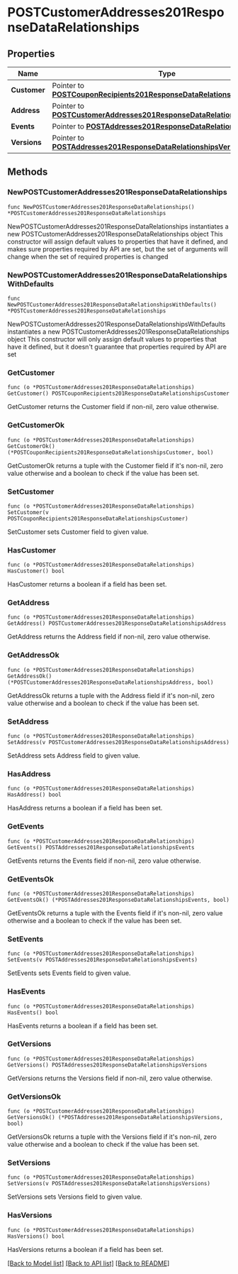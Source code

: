 # POSTCustomerAddresses201ResponseDataRelationships

## Properties

Name | Type | Description | Notes
------------ | ------------- | ------------- | -------------
**Customer** | Pointer to [**POSTCouponRecipients201ResponseDataRelationshipsCustomer**](POSTCouponRecipients201ResponseDataRelationshipsCustomer.md) |  | [optional] 
**Address** | Pointer to [**POSTCustomerAddresses201ResponseDataRelationshipsAddress**](POSTCustomerAddresses201ResponseDataRelationshipsAddress.md) |  | [optional] 
**Events** | Pointer to [**POSTAddresses201ResponseDataRelationshipsEvents**](POSTAddresses201ResponseDataRelationshipsEvents.md) |  | [optional] 
**Versions** | Pointer to [**POSTAddresses201ResponseDataRelationshipsVersions**](POSTAddresses201ResponseDataRelationshipsVersions.md) |  | [optional] 

## Methods

### NewPOSTCustomerAddresses201ResponseDataRelationships

`func NewPOSTCustomerAddresses201ResponseDataRelationships() *POSTCustomerAddresses201ResponseDataRelationships`

NewPOSTCustomerAddresses201ResponseDataRelationships instantiates a new POSTCustomerAddresses201ResponseDataRelationships object
This constructor will assign default values to properties that have it defined,
and makes sure properties required by API are set, but the set of arguments
will change when the set of required properties is changed

### NewPOSTCustomerAddresses201ResponseDataRelationshipsWithDefaults

`func NewPOSTCustomerAddresses201ResponseDataRelationshipsWithDefaults() *POSTCustomerAddresses201ResponseDataRelationships`

NewPOSTCustomerAddresses201ResponseDataRelationshipsWithDefaults instantiates a new POSTCustomerAddresses201ResponseDataRelationships object
This constructor will only assign default values to properties that have it defined,
but it doesn't guarantee that properties required by API are set

### GetCustomer

`func (o *POSTCustomerAddresses201ResponseDataRelationships) GetCustomer() POSTCouponRecipients201ResponseDataRelationshipsCustomer`

GetCustomer returns the Customer field if non-nil, zero value otherwise.

### GetCustomerOk

`func (o *POSTCustomerAddresses201ResponseDataRelationships) GetCustomerOk() (*POSTCouponRecipients201ResponseDataRelationshipsCustomer, bool)`

GetCustomerOk returns a tuple with the Customer field if it's non-nil, zero value otherwise
and a boolean to check if the value has been set.

### SetCustomer

`func (o *POSTCustomerAddresses201ResponseDataRelationships) SetCustomer(v POSTCouponRecipients201ResponseDataRelationshipsCustomer)`

SetCustomer sets Customer field to given value.

### HasCustomer

`func (o *POSTCustomerAddresses201ResponseDataRelationships) HasCustomer() bool`

HasCustomer returns a boolean if a field has been set.

### GetAddress

`func (o *POSTCustomerAddresses201ResponseDataRelationships) GetAddress() POSTCustomerAddresses201ResponseDataRelationshipsAddress`

GetAddress returns the Address field if non-nil, zero value otherwise.

### GetAddressOk

`func (o *POSTCustomerAddresses201ResponseDataRelationships) GetAddressOk() (*POSTCustomerAddresses201ResponseDataRelationshipsAddress, bool)`

GetAddressOk returns a tuple with the Address field if it's non-nil, zero value otherwise
and a boolean to check if the value has been set.

### SetAddress

`func (o *POSTCustomerAddresses201ResponseDataRelationships) SetAddress(v POSTCustomerAddresses201ResponseDataRelationshipsAddress)`

SetAddress sets Address field to given value.

### HasAddress

`func (o *POSTCustomerAddresses201ResponseDataRelationships) HasAddress() bool`

HasAddress returns a boolean if a field has been set.

### GetEvents

`func (o *POSTCustomerAddresses201ResponseDataRelationships) GetEvents() POSTAddresses201ResponseDataRelationshipsEvents`

GetEvents returns the Events field if non-nil, zero value otherwise.

### GetEventsOk

`func (o *POSTCustomerAddresses201ResponseDataRelationships) GetEventsOk() (*POSTAddresses201ResponseDataRelationshipsEvents, bool)`

GetEventsOk returns a tuple with the Events field if it's non-nil, zero value otherwise
and a boolean to check if the value has been set.

### SetEvents

`func (o *POSTCustomerAddresses201ResponseDataRelationships) SetEvents(v POSTAddresses201ResponseDataRelationshipsEvents)`

SetEvents sets Events field to given value.

### HasEvents

`func (o *POSTCustomerAddresses201ResponseDataRelationships) HasEvents() bool`

HasEvents returns a boolean if a field has been set.

### GetVersions

`func (o *POSTCustomerAddresses201ResponseDataRelationships) GetVersions() POSTAddresses201ResponseDataRelationshipsVersions`

GetVersions returns the Versions field if non-nil, zero value otherwise.

### GetVersionsOk

`func (o *POSTCustomerAddresses201ResponseDataRelationships) GetVersionsOk() (*POSTAddresses201ResponseDataRelationshipsVersions, bool)`

GetVersionsOk returns a tuple with the Versions field if it's non-nil, zero value otherwise
and a boolean to check if the value has been set.

### SetVersions

`func (o *POSTCustomerAddresses201ResponseDataRelationships) SetVersions(v POSTAddresses201ResponseDataRelationshipsVersions)`

SetVersions sets Versions field to given value.

### HasVersions

`func (o *POSTCustomerAddresses201ResponseDataRelationships) HasVersions() bool`

HasVersions returns a boolean if a field has been set.


[[Back to Model list]](../README.md#documentation-for-models) [[Back to API list]](../README.md#documentation-for-api-endpoints) [[Back to README]](../README.md)


